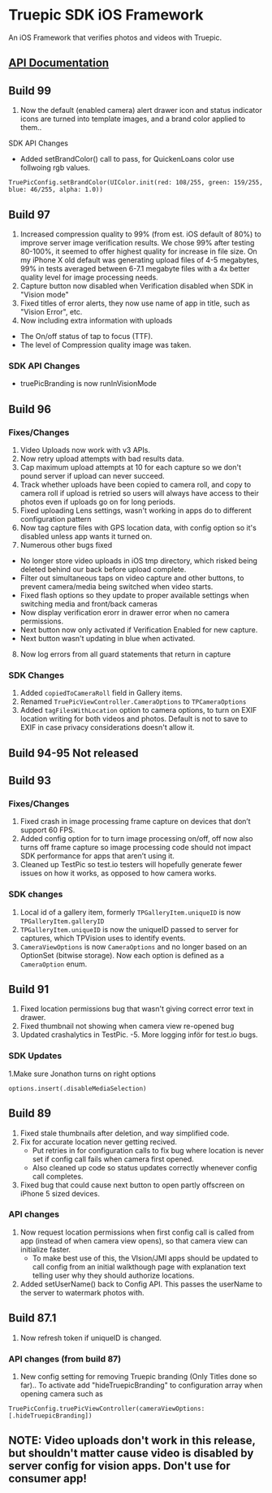 Truepic SDK iOS Framework
=
An iOS Framework that verifies photos and videos with Truepic.

## [API Documentation](Truepic_iOS_SDK.pdf)

## Build 99
1) Now the default (enabled camera) alert drawer icon and status indicator icons are turned into template images, and a brand color applied to them..

SDK API Changes
- Added setBrandColor() call to pass, for QuickenLoans color use follwoing rgb values.
```// set to quickenloans brand color rgb(108,159,46)
TruePicConfig.setBrandColor(UIColor.init(red: 108/255, green: 159/255, blue: 46/255, alpha: 1.0))
```

## Build 97
1. Increased compression quality to 99% (from est. iOS default of 80%) to improve server image verification results. 
We chose 99% after testing 80-100%, it seemed to offer highest quality for increase in file size. On my iPhone X old default was generating upload files of 4-5 megabytes, 99% in tests averaged between 6-7.1 megabyte files with a 4x better quality level for image processing needs.
2. Capture button now disabled when Verification disabled when SDK in "Vision mode"
2. Fixed titles of error alerts, they now use name of app in title, such as "Vision Error", etc.
3. Now including extra information with uploads 
-  The On/off status of tap to focus (TTF).
-  The level of Compression quality image was taken.

### SDK API Changes
- truePicBranding is now runInVisionMode

## Build 96
### Fixes/Changes
1. Video Uploads now work with v3 APIs.
2. Now retry upload attempts with bad results data.
3. Cap maximum upload attempts at 10 for each capture so we don't pound server if upload can never succeed. 
4. Track whether uploads have been copied to camera roll, and copy to camera roll if upload is retried so users will always have access to their photos even if uploads go on for long periods.
5. Fixed uploading Lens settings, wasn't working in apps do to different configuration pattern
6. Now tag capture files with GPS location data, with config option so it's disabled unless app wants it turned on.
7. Numerous other bugs fixed 
* No longer store video uploads in iOS tmp directory, which risked being deleted behind our back before upload complete.
* Filter out simultaneous taps on video capture and other buttons, to prevent camera/media being switched when video starts.
* Fixed flash options so they update to proper available settings when switching media and front/back cameras
* Now display verification erorr in  drawer error when no camera permissions.
* Next button now only activated if Verification Enabled for new capture.
* Next button wasn't updating in blue when activated.
8. Now log errors from all guard statements that return in capture

###  SDK Changes
1. Added ```copiedToCameraRoll``` field in Gallery items.
2. Renamed  ```TruePicViewController.CameraOptions``` to ```TPCameraOptions```
3. Added ```tagFilesWithLocation``` option to camera options, to turn on EXIF location writing for both videos and photos. Default is not to save to EXIF in case privacy considerations doesn't allow it.

## Build 94-95 Not released

## Build 93
### Fixes/Changes
1. Fixed crash in image processing frame capture on devices that don’t support 60 FPS.
2. Added config option for to turn image processing on/off, off now also turns off frame capture so image processing code should not impact SDK performance for apps that aren’t using it.
3. Cleaned up TestPic so test.io testers will hopefully generate fewer issues on how it works, as opposed to how camera works.

### SDK changes
1. Local id of a gallery item, formerly ```TPGalleryItem.uniqueID```  is now  ```TPGalleryItem.galleryID```
2. ```TPGalleryItem.uniqueID``` is now the  uniqueID passed to server for captures, which TPVision uses to identify events.
3. ```CameraViewOptions``` is now ```CameraOptions``` and no longer based on an OptionSet (bitwise storage). Now each option is defined as a ```CameraOption``` enum.

## Build 91
1. Fixed location permissions bug that wasn't giving correct error text in drawer.
3. Fixed thumbnail not showing when camera view re-opened bug
4. Updated crashalytics in TestPic.
-5. More logging inför for test.io bugs.

### SDK Updates
1.Make sure Jonathon turns on right options
```options.insert(.hideTruepicBranding)
options.insert(.disableMediaSelection)
```

## Build 89
1. Fixed stale thumbnails after deletion, and way simplified code.
2. Fix for accurate location never getting recived.
    - Put retries in for configuration calls to fix bug where location is never set if config call fails when camera first opened. 
    - Also cleaned up code so status updates correctly whenever config call completes.
3. Fixed bug that could cause next button to open partly offscreen on iPhone 5 sized devices.

###  API changes 
1. Now request location permissions when first config call is called from app (instead of when camera view opens), so that camera view can initialize faster.
    - To make best use of this, the VIsion/JMI apps should be updated to call config from an initial walkthough page with explanation text telling user why they should authorize locations. 
2.  Added setUserName() back to Config API. This passes the userName to the server to watermark photos with.

## Build 87.1
1. Now refresh token if uniqueID is changed.

###  API changes (from build 87)
1.  New config setting for removing Truepic branding (Only Titles done so far)..
To activate add "hideTruepicBranding" to configuration array when opening camera such as 
```
TruePicConfig.truePicViewController(cameraViewOptions: [.hideTruepicBranding])
```


## NOTE: Video uploads don't work in this release, but shouldn't matter cause video is disabled by server config for vision apps. Don't use for consumer app!
